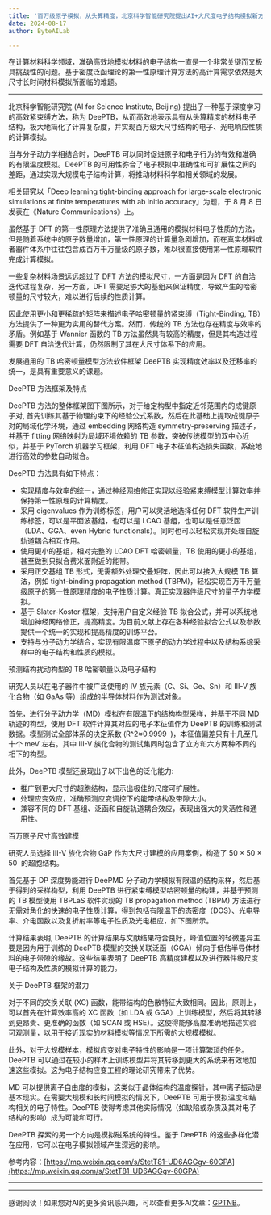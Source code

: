 ```yaml
---
title: '百万级原子模拟，从头算精度，北京科学智能研究院提出AI+大尺度电子结构模拟新方法'
date: 2024-08-17
author: ByteAILab

---
```


在计算材料科学领域，准确高效地模拟材料的电子结构一直是一个非常关键而又极具挑战性的问题。基于密度泛函理论的第一性原理计算方法的高计算需求依然是大尺寸长时间材料模拟所面临的难题。

---


北京科学智能研究院 (AI for Science Institute, Beijing) 提出了一种基于深度学习的高效紧束缚方法，称为 DeePTB，从而高效地表示具有从头算精度的材料电子结构，极大地简化了计算复杂度，并实现百万级大尺寸结构的电子、光电响应性质的计算模拟。

当与分子动力学相结合时，DeePTB 可以同时促进原子和电子行为的有效和准确的有限温度模拟。DeePTB 的可用性弥合了电子模拟中准确性和可扩展性之间的差距，通过实现大规模电子结构计算，将推动材料科学和相关领域的发展。

相关研究以「Deep learning tight-binding approach for large-scale electronic simulations at finite temperatures with ab initio accuracy」为题，于 8 月 8 日发表在《Nature Communications》上。

虽然基于 DFT 的第一性原理方法提供了准确且通用的模拟材料电子性质的方法，但是随着系统中的原子数量增加，第一性原理的计算量急剧增加，而在真实材料或者器件体系中往往包含成百万千万量级的原子数，难以很直接使用第一性原理软件完成计算模拟。

一些复杂材料场景远远超过了 DFT 方法的模拟尺寸，一方面是因为 DFT 的自洽迭代过程复杂，另一方面，DFT 需要足够大的基组来保证精度，导致产生的哈密顿量的尺寸较大，难以进行后续的性质计算。

因此使用更小和更稀疏的矩阵来描述电子哈密顿量的紧束缚（Tight-Binding, TB）方法提供了一种更为实用的替代方案。然而，传统的 TB 方法也存在精度与效率的矛盾。例如基于 Wannier 函数的 TB 方法虽然具有较高的精度，但是其构造过程需要 DFT 自洽迭代计算，仍然限制了其在大尺寸体系下的应用。

发展通用的 TB 哈密顿量模型方法软件框架 DeePTB 实现精度效率以及迁移率的统一，是具有重要意义的课题。

DeePTB 方法框架及特点

DeePTB 方法的整体框架图下图所示，对于给定构型中指定近邻范围内的成键原子对, 首先训练其基于物理约束下的经验公式系数，然后在此基础上提取成键原子对的局域化学环境，通过 embedding 网络构造 symmetry-preserving 描述子，并基于 fitting 网络映射为局域环境依赖的 TB 参数，突破传统模型的双中心近似，并基于 PyTorch 机器学习框架，利用 DFT 电子本征值构造损失函数，系统地进行高效的参数自动拟合。

DeePTB 方法具有如下特点：

- 实现精度与效率的统一，通过神经网络修正实现以经验紧束缚模型计算效率并保持第一性原理的计算精度。
- 采用 eigenvalues 作为训练标签，用户可以灵活地选择任何 DFT 软件生产训练标签，可以是平面波基组，也可以是 LCAO 基组，也可以是任意泛函（LDA、GGA、even Hybrid functionals）。同时也可以轻松实现并处理自旋轨道耦合相互作用。
- 使用更小的基组，相对完整的 LCAO DFT 哈密顿量，TB 使用的更小的基组，甚至做到只拟合费米面附近的能带。
- 采用正交基组 TB 形式，无需额外处理交叠矩阵，因此可以接入大规模 TB 算法，例如 tight-binding propagation method (TBPM)，轻松实现百万千万量级原子的第一性原理精度的电子性质计算。真正实现器件级尺寸的量子力学模拟。
- 基于 Slater-Koster 框架，支持用户自定义经验 TB 拟合公式，并可以系统地增加神经网络修正，提高精度。为目前文献上存在各种经验拟合公式以及参数提供一个统一的实现和提高精度的训练平台。
- 支持与分子动力学结合，实现有限温度下原子的动力学过程中以及结构系综采样中的电子结构和性质的模拟。

预测结构扰动构型的 TB 哈密顿量以及电子结构

研究人员以在电子器件中被广泛使用的 IV 族元素（C、Si、Ge、Sn）和 III-V 族化合物（如 GaAs 等）组成的半导体材料作为测试对象。

首先，进行分子动力学（MD）模拟在有限温下的结构构型采样，并基于不同 MD 轨迹的构型，使用 DFT 软件计算其对应的电子本征值作为 DeePTB 的训练和测试数据。模型测试全部体系的决定系数 (R^2≈0.9999  )，本征值偏差只有十几至几十个 meV 左右。其中 III-V 族化合物的测试集同时包含了立方和六方两种不同的相下的构型。

此外，DeePTB 模型还展现出了以下出色的泛化能力:

- 推广到更大尺寸的超胞结构，显示出极佳的尺度可扩展性。
- 处理应变效应，准确预测应变调控下的能带结构及带隙大小。
- 兼容不同的 DFT 基组、泛函和自旋轨道耦合效应，表现出强大的灵活性和通用性。

百万原子尺寸高效建模

研究人员选择 III-V 族化合物 GaP 作为大尺寸建模的应用案例，构造了 50 × 50 × 50  的超胞结构。

首先基于 DP 深度势能进行 DeePMD 分子动力学模拟有限温的结构采样，然后基于得到的采样构型，利用 DeePTB 进行紧束缚模型哈密顿量的构建，并基于预测的 TB 模型使用 TBPLaS 软件实现的 TB propagation method (TBPM) 方法进行无需对角化的快速的电子性质计算，得到包括有限温下的态密度（DOS）、光电导率、介电函数以及复折射率等电子性质及光电相应，如下图所示。

计算结果表明, DeePTB 的计算结果与文献结果符合良好，峰值位置的轻微差异主要是因为用于训练的 DeePTB 模型的交换关联泛函（GGA）倾向于低估半导体材料的电子带隙的缘故。这些结果表明了 DeePTB 高精度建模以及进行器件级尺度电子结构及性质的模拟计算的能力。

关于 DeePTB 框架的潜力

对于不同的交换关联 (XC) 函数，能带结构的色散特征大致相同。因此，原则上，可以首先在计算效率高的 XC 函数（如 LDA 或 GGA）上训练模型，然后将其转移到更昂贵、更准确的函数（如 SCAN 或 HSE）。这使得能够高度准确地描述实验可观测量，以用于接近现实的材料模拟等情况下所需的大规模模拟。

此外，对于大规模样本，模拟应变对电子特性的影响是一项计算繁琐的任务。DeePTB 可以通过在较小的样本上训练模型并将其转移到更大的系统来有效地加速这些模拟。这为电子结构应变工程的理论研究带来了优势。

MD 可以提供离子自由度的模拟，这类似于晶体结构的温度探针，其中离子振动是基本现实。在需要大规模和长时间模拟的情况下，DeePTB 可用于模拟温度和结构相关的电子特性。DeePTB 使得考虑其他实际情况（如缺陷或杂质及其对电子结构的影响）成为可能和可行。

DeePTB 探索的另一个方向是模拟磁系统的特性。鉴于 DeePTB 的这些多样化潜在应用，它可以在电子模拟领域产生深远的影响。

参考内容：[https://mp.weixin.qq.com/s/StetT81-UD6AGGgv-60GPA](https://mp.weixin.qq.com/s/StetT81-UD6AGGgv-60GPA)

---
---
感谢阅读！如果您对AI的更多资讯感兴趣，可以查看更多AI文章：[GPTNB](https://gptnb.com)。